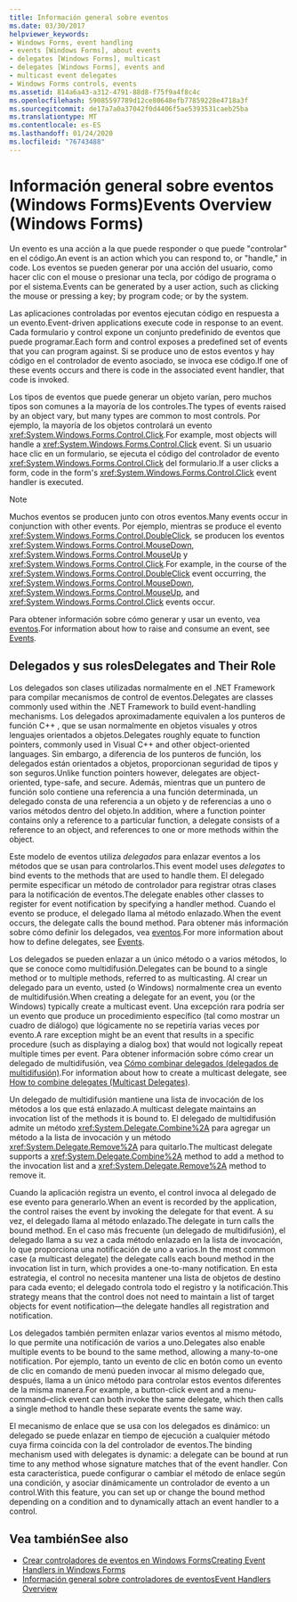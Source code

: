 ```yaml
---
title: Información general sobre eventos
ms.date: 03/30/2017
helpviewer_keywords:
- Windows Forms, event handling
- events [Windows Forms], about events
- delegates [Windows Forms], multicast
- delegates [Windows Forms], events and
- multicast event delegates
- Windows Forms controls, events
ms.assetid: 814a6a43-a312-4791-88d8-f75f9a4f8c4c
ms.openlocfilehash: 59085597789d12ce80648efb77859228e4718a3f
ms.sourcegitcommit: de17a7a0a37042f0d4406f5ae5393531caeb25ba
ms.translationtype: MT
ms.contentlocale: es-ES
ms.lasthandoff: 01/24/2020
ms.locfileid: "76743488"
---
```

# <a name="events-overview-windows-forms"></a><span data-ttu-id="071ad-102">Información general sobre eventos (Windows Forms)</span><span class="sxs-lookup"><span data-stu-id="071ad-102">Events Overview (Windows Forms)</span></span>
<span data-ttu-id="071ad-103">Un evento es una acción a la que puede responder o que puede "controlar" en el código.</span><span class="sxs-lookup"><span data-stu-id="071ad-103">An event is an action which you can respond to, or "handle," in code.</span></span> <span data-ttu-id="071ad-104">Los eventos se pueden generar por una acción del usuario, como hacer clic con el mouse o presionar una tecla, por código de programa o por el sistema.</span><span class="sxs-lookup"><span data-stu-id="071ad-104">Events can be generated by a user action, such as clicking the mouse or pressing a key; by program code; or by the system.</span></span>

 <span data-ttu-id="071ad-105">Las aplicaciones controladas por eventos ejecutan código en respuesta a un evento.</span><span class="sxs-lookup"><span data-stu-id="071ad-105">Event-driven applications execute code in response to an event.</span></span> <span data-ttu-id="071ad-106">Cada formulario y control expone un conjunto predefinido de eventos que puede programar.</span><span class="sxs-lookup"><span data-stu-id="071ad-106">Each form and control exposes a predefined set of events that you can program against.</span></span> <span data-ttu-id="071ad-107">Si se produce uno de estos eventos y hay código en el controlador de evento asociado, se invoca ese código.</span><span class="sxs-lookup"><span data-stu-id="071ad-107">If one of these events occurs and there is code in the associated event handler, that code is invoked.</span></span>

 <span data-ttu-id="071ad-108">Los tipos de eventos que puede generar un objeto varían, pero muchos tipos son comunes a la mayoría de los controles.</span><span class="sxs-lookup"><span data-stu-id="071ad-108">The types of events raised by an object vary, but many types are common to most controls.</span></span> <span data-ttu-id="071ad-109">Por ejemplo, la mayoría de los objetos controlará un evento <xref:System.Windows.Forms.Control.Click>.</span><span class="sxs-lookup"><span data-stu-id="071ad-109">For example, most objects will handle a <xref:System.Windows.Forms.Control.Click> event.</span></span> <span data-ttu-id="071ad-110">Si un usuario hace clic en un formulario, se ejecuta el código del controlador de evento <xref:System.Windows.Forms.Control.Click> del formulario.</span><span class="sxs-lookup"><span data-stu-id="071ad-110">If a user clicks a form, code in the form's <xref:System.Windows.Forms.Control.Click> event handler is executed.</span></span>

> [!NOTE]
> <span data-ttu-id="071ad-111">Muchos eventos se producen junto con otros eventos.</span><span class="sxs-lookup"><span data-stu-id="071ad-111">Many events occur in conjunction with other events.</span></span> <span data-ttu-id="071ad-112">Por ejemplo, mientras se produce el evento <xref:System.Windows.Forms.Control.DoubleClick>, se producen los eventos <xref:System.Windows.Forms.Control.MouseDown>, <xref:System.Windows.Forms.Control.MouseUp> y <xref:System.Windows.Forms.Control.Click>.</span><span class="sxs-lookup"><span data-stu-id="071ad-112">For example, in the course of the <xref:System.Windows.Forms.Control.DoubleClick> event occurring, the <xref:System.Windows.Forms.Control.MouseDown>, <xref:System.Windows.Forms.Control.MouseUp>, and <xref:System.Windows.Forms.Control.Click> events occur.</span></span>

 <span data-ttu-id="071ad-113">Para obtener información sobre cómo generar y usar un evento, vea [eventos](../../standard/events/index.md).</span><span class="sxs-lookup"><span data-stu-id="071ad-113">For information about how to raise and consume an event, see [Events](../../standard/events/index.md).</span></span>

## <a name="delegates-and-their-role"></a><span data-ttu-id="071ad-114">Delegados y sus roles</span><span class="sxs-lookup"><span data-stu-id="071ad-114">Delegates and Their Role</span></span>
 <span data-ttu-id="071ad-115">Los delegados son clases utilizadas normalmente en el .NET Framework para compilar mecanismos de control de eventos.</span><span class="sxs-lookup"><span data-stu-id="071ad-115">Delegates are classes commonly used within the .NET Framework to build event-handling mechanisms.</span></span> <span data-ttu-id="071ad-116">Los delegados aproximadamente equivalen a los punteros de función C++ , que se usan normalmente en objetos visuales y otros lenguajes orientados a objetos.</span><span class="sxs-lookup"><span data-stu-id="071ad-116">Delegates roughly equate to function pointers, commonly used in Visual C++ and other object-oriented languages.</span></span> <span data-ttu-id="071ad-117">Sin embargo, a diferencia de los punteros de función, los delegados están orientados a objetos, proporcionan seguridad de tipos y son seguros.</span><span class="sxs-lookup"><span data-stu-id="071ad-117">Unlike function pointers however, delegates are object-oriented, type-safe, and secure.</span></span> <span data-ttu-id="071ad-118">Además, mientras que un puntero de función solo contiene una referencia a una función determinada, un delegado consta de una referencia a un objeto y de referencias a uno o varios métodos dentro del objeto.</span><span class="sxs-lookup"><span data-stu-id="071ad-118">In addition, where a function pointer contains only a reference to a particular function, a delegate consists of a reference to an object, and references to one or more methods within the object.</span></span>

 <span data-ttu-id="071ad-119">Este modelo de eventos utiliza *delegados* para enlazar eventos a los métodos que se usan para controlarlos.</span><span class="sxs-lookup"><span data-stu-id="071ad-119">This event model uses *delegates* to bind events to the methods that are used to handle them.</span></span> <span data-ttu-id="071ad-120">El delegado permite especificar un método de controlador para registrar otras clases para la notificación de eventos.</span><span class="sxs-lookup"><span data-stu-id="071ad-120">The delegate enables other classes to register for event notification by specifying a handler method.</span></span> <span data-ttu-id="071ad-121">Cuando el evento se produce, el delegado llama al método enlazado.</span><span class="sxs-lookup"><span data-stu-id="071ad-121">When the event occurs, the delegate calls the bound method.</span></span> <span data-ttu-id="071ad-122">Para obtener más información sobre cómo definir los delegados, vea [eventos](../../standard/events/index.md).</span><span class="sxs-lookup"><span data-stu-id="071ad-122">For more information about how to define delegates, see [Events](../../standard/events/index.md).</span></span>

<span data-ttu-id="071ad-123">Los delegados se pueden enlazar a un único método o a varios métodos, lo que se conoce como multidifusión.</span><span class="sxs-lookup"><span data-stu-id="071ad-123">Delegates can be bound to a single method or to multiple methods, referred to as multicasting.</span></span> <span data-ttu-id="071ad-124">Al crear un delegado para un evento, usted (o Windows) normalmente crea un evento de multidifusión.</span><span class="sxs-lookup"><span data-stu-id="071ad-124">When creating a delegate for an event, you (or the Windows) typically create a multicast event.</span></span> <span data-ttu-id="071ad-125">Una excepción rara podría ser un evento que produce un procedimiento específico (tal como mostrar un cuadro de diálogo) que lógicamente no se repetiría varias veces por evento.</span><span class="sxs-lookup"><span data-stu-id="071ad-125">A rare exception might be an event that results in a specific procedure (such as displaying a dialog box) that would not logically repeat multiple times per event.</span></span> <span data-ttu-id="071ad-126">Para obtener información sobre cómo crear un delegado de multidifusión, vea [Cómo combinar delegados (delegados de multidifusión)](../../csharp/programming-guide/delegates/how-to-combine-delegates-multicast-delegates.md).</span><span class="sxs-lookup"><span data-stu-id="071ad-126">For information about how to create a multicast delegate, see [How to combine delegates (Multicast Delegates)](../../csharp/programming-guide/delegates/how-to-combine-delegates-multicast-delegates.md).</span></span>

 <span data-ttu-id="071ad-127">Un delegado de multidifusión mantiene una lista de invocación de los métodos a los que está enlazado.</span><span class="sxs-lookup"><span data-stu-id="071ad-127">A multicast delegate maintains an invocation list of the methods it is bound to.</span></span> <span data-ttu-id="071ad-128">El delegado de multidifusión admite un método <xref:System.Delegate.Combine%2A> para agregar un método a la lista de invocación y un método <xref:System.Delegate.Remove%2A> para quitarlo.</span><span class="sxs-lookup"><span data-stu-id="071ad-128">The multicast delegate supports a <xref:System.Delegate.Combine%2A> method to add a method to the invocation list and a <xref:System.Delegate.Remove%2A> method to remove it.</span></span>

 <span data-ttu-id="071ad-129">Cuando la aplicación registra un evento, el control invoca al delegado de ese evento para generarlo.</span><span class="sxs-lookup"><span data-stu-id="071ad-129">When an event is recorded by the application, the control raises the event by invoking the delegate for that event.</span></span> <span data-ttu-id="071ad-130">A su vez, el delegado llama al método enlazado.</span><span class="sxs-lookup"><span data-stu-id="071ad-130">The delegate in turn calls the bound method.</span></span> <span data-ttu-id="071ad-131">En el caso más frecuente (un delegado de multidifusión), el delegado llama a su vez a cada método enlazado en la lista de invocación, lo que proporciona una notificación de uno a varios.</span><span class="sxs-lookup"><span data-stu-id="071ad-131">In the most common case (a multicast delegate) the delegate calls each bound method in the invocation list in turn, which provides a one-to-many notification.</span></span> <span data-ttu-id="071ad-132">En esta estrategia, el control no necesita mantener una lista de objetos de destino para cada evento; el delegado controla todo el registro y la notificación.</span><span class="sxs-lookup"><span data-stu-id="071ad-132">This strategy means that the control does not need to maintain a list of target objects for event notification—the delegate handles all registration and notification.</span></span>

 <span data-ttu-id="071ad-133">Los delegados también permiten enlazar varios eventos al mismo método, lo que permite una notificación de varios a uno.</span><span class="sxs-lookup"><span data-stu-id="071ad-133">Delegates also enable multiple events to be bound to the same method, allowing a many-to-one notification.</span></span> <span data-ttu-id="071ad-134">Por ejemplo, tanto un evento de clic en botón como un evento de clic en comando de menú pueden invocar al mismo delegado que, después, llama a un único método para controlar estos eventos diferentes de la misma manera.</span><span class="sxs-lookup"><span data-stu-id="071ad-134">For example, a button-click event and a menu-command–click event can both invoke the same delegate, which then calls a single method to handle these separate events the same way.</span></span>

 <span data-ttu-id="071ad-135">El mecanismo de enlace que se usa con los delegados es dinámico: un delegado se puede enlazar en tiempo de ejecución a cualquier método cuya firma coincida con la del controlador de eventos.</span><span class="sxs-lookup"><span data-stu-id="071ad-135">The binding mechanism used with delegates is dynamic: a delegate can be bound at run time to any method whose signature matches that of the event handler.</span></span> <span data-ttu-id="071ad-136">Con esta característica, puede configurar o cambiar el método de enlace según una condición, y asociar dinámicamente un controlador de evento a un control.</span><span class="sxs-lookup"><span data-stu-id="071ad-136">With this feature, you can set up or change the bound method depending on a condition and to dynamically attach an event handler to a control.</span></span>

## <a name="see-also"></a><span data-ttu-id="071ad-137">Vea también</span><span class="sxs-lookup"><span data-stu-id="071ad-137">See also</span></span>

- [<span data-ttu-id="071ad-138">Crear controladores de eventos en Windows Forms</span><span class="sxs-lookup"><span data-stu-id="071ad-138">Creating Event Handlers in Windows Forms</span></span>](creating-event-handlers-in-windows-forms.md)
- [<span data-ttu-id="071ad-139">Información general sobre controladores de eventos</span><span class="sxs-lookup"><span data-stu-id="071ad-139">Event Handlers Overview</span></span>](event-handlers-overview-windows-forms.md)
